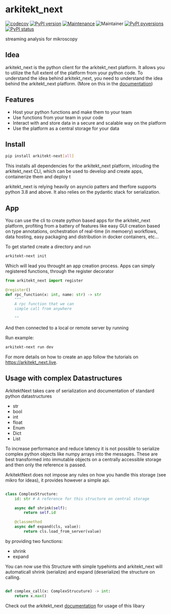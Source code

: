 # arkitekt_next

[![codecov](https://codecov.io/gh/jhnnsrs/arkitekt_next/branch/master/graph/badge.svg?token=UGXEA2THBV)](https://codecov.io/gh/jhnnsrs/arkitekt_next)
[![PyPI version](https://badge.fury.io/py/arkitekt_next.svg)](https://pypi.org/project/arkitekt_next/)
[![Maintenance](https://img.shields.io/badge/Maintained%3F-yes-green.svg)](https://pypi.org/project/arkitekt_next/)
![Maintainer](https://img.shields.io/badge/maintainer-jhnnsrs-blue)
[![PyPI pyversions](https://img.shields.io/pypi/pyversions/arkitekt_next.svg)](https://pypi.python.org/pypi/arkitekt_next/)
[![PyPI status](https://img.shields.io/pypi/status/arkitekt_next.svg)](https://pypi.python.org/pypi/arkitekt_next/)

streaming analysis for mikroscopy

## Idea

arkitekt_next is the python client for the arkitekt_next platform. It allows you to utilize the full extent of the platform from your python code.
To understand the idea behind arkitekt_next, you need to understand the idea behind the arkitekt_next platform.
(More on this in the [documentation](https://arkitekt_next.live))

## Features

- Host your python functions and make them to your team
- Use functions from your team in your code
- Interact with and store data in a secure and scalable way on the platform
- Use the platform as a central storage for your data

## Install

```bash
pip install arkitekt-next[all]
```

This installs all dependencies for the arkitekt_next platform, inlcuding the arkitekt_next CLI, which can be used to develop and create apps, containerize them and deploy t


arkitekt_next is relying heavily on asyncio patters and therfore supports python 3.8 and above. It also relies on the pydantic stack for serialization.


## App 

You can use the cli to create python based apps for the arkitekt_next platform, profiting from a battery of features like easy GUI creation based on
type annotations, orchestration of real-time (in memoery) workflows, data hosting,  easy packaging and distribution in docker containers, etc...

To get started create a directory and run

```bash
arkitekt-next init
```

Which will lead you throught an app creation process.
Apps can simply registered functions, through the register decorator

```python
from arkitekt_next import register

@register()
def rpc_function(x: int, name: str) -> str
    """
    A rpc function that we can
    simple call from anywhere

    ""

```

And then connected to a local or remote server by running

Run example:

```bash
arkitekt-next run dev
```


For more details on how to create an app follow the tutorials on https://arkitekt_next.live.

## Usage with complex Datastructures

ArkitektNext takes care of serialization and documentation of standard python datastructures

- str
- bool
- int
- float
- Enum
- Dict
- List

To increase performance and reduce latency it is not possible to serialize complex python objects like numpy arrays into the messages. These are best transformed into immutable objects on a centrally accessible storage and then only the reference is passed.

ArkitektNext does not impose any rules on how you handle this storage (see mikro for ideas), it provides however a simple api.

```python

class ComplexStructure:
    id: str # A reference for this structure on central storage

    async def shrink(self):
        return self.id

    @classmethod
    async def expand(cls, value):
        return cls.load_from_server(value)


```

by providing two functions:

- shrink
- expand

You can now use this Structure with simple typehints and arkitekt_next will automaticall shrink (serialize) and expand (deserialize) the structure on calling.

```python

def complex_call(x: ComplexStrucuture) -> int:
    return x.max()

```



Check out the arkitekt_next [documentation](https://arkitekt_next.live) for usage of this libary

